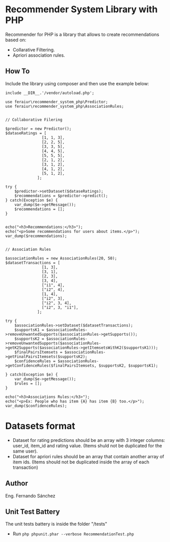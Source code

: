 # Recommender System Library with PHP
Recommender for PHP is a library that allows to create recommendations based on:
- Collarative Filtering.
- Apriori association rules.


## How To
Include the library using composer and then use the example below:
```
include __DIR__.'/vendor/autoload.php';

use feraiur\recommender_system_php\Predictor;
use feraiur\recommender_system_php\AssociationRules;


// Collaborative Filering

$predictor = new Predictor();
$dataseRatings = [
                [1, 1, 3],
                [2, 2, 5],
                [3, 3, 5],
                [4, 4, 5],
                [5, 5, 5],
                [2, 1, 2],
                [3, 1, 2],
                [4, 1, 2],
                [5, 1, 2],
              ];

try {
    $predictor->setDataset($dataseRatings);
    $recommendations = $predictor->predict();
} catch(Exception $e) {
    var_dump($e->getMessage());
    $recommendations = [];
}


echo("<h3>Recommendations:</h3>");
echo("<p>Some recommendations for users about items.</p>");
var_dump($recommendations);


// Association Rules

$associationRules = new AssociationRules(20, 50);
$datasetTransactions = [
                [1, 3],
                [3, 1],
                [2, 3],
                [3, 4],
                ["i1", 4],
                ["i2", 4],
                [1, 4],
                ["i2", 3],
                ["i2", 3, 4],
                ["i2", 3, "i1"],
              ];

try {
    $associationRules->setDataset($datasetTransactions);
    $supportsK1 = $associationRules->removeUnwantedSupports($associationRules->getSupports());
    $supportsK2 = $associationRules->removeUnwantedSupports($associationRules->getK2Supports($associationRules->getItemsetsWithK2($supportsK1)));
    $finalPairsItemsets = $associationRules->getFinalPairsItemsets($supportsK2);
    $confidenceRules = $associationRules->getConfidenceRules($finalPairsItemsets, $supportsK2, $supportsK1);

} catch(Exception $e) {
    var_dump($e->getMessage());
    $rules = [];
}

echo("<h3>Associations Rules:</h3>");
echo("<p>Ex: People who has item {A} has item {B} too.</p>");
var_dump($confidenceRules);
```


# Datasets format
- Dataset for rating predictions should be an array with 3 integer columns: user_id, item_id and rating value. (Items shuld not be duplicated for the same user).
- Dataset for apriori rules should be an array that contain another array of item ids. (Items should not be duplicated inside the array of each transaction)


## Author
Eng. Fernando Sánchez


## Unit Test Battery
The unit tests battery is inside the folder "/tests"
- Run `php phpunit.phar --verbose RecommendationTest.php`